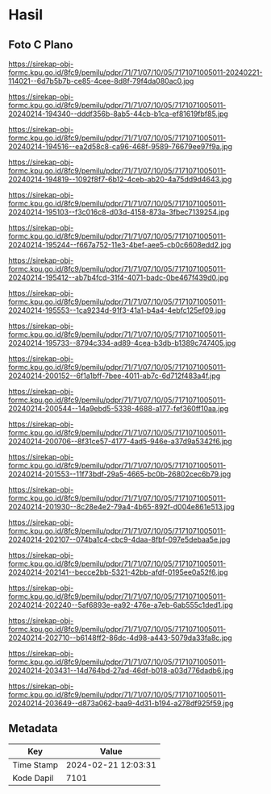 # Hasil

## Foto C Plano

https://sirekap-obj-formc.kpu.go.id/8fc9/pemilu/pdpr/71/71/07/10/05/7171071005011-20240221-114021--6d7b5b7b-ce85-4cee-8d8f-79f4da080ac0.jpg

https://sirekap-obj-formc.kpu.go.id/8fc9/pemilu/pdpr/71/71/07/10/05/7171071005011-20240214-194340--dddf356b-8ab5-44cb-b1ca-ef81619fbf85.jpg

https://sirekap-obj-formc.kpu.go.id/8fc9/pemilu/pdpr/71/71/07/10/05/7171071005011-20240214-194516--ea2d58c8-ca96-468f-9589-76679ee97f9a.jpg

https://sirekap-obj-formc.kpu.go.id/8fc9/pemilu/pdpr/71/71/07/10/05/7171071005011-20240214-194819--1092f8f7-6b12-4ceb-ab20-4a75dd9d4643.jpg

https://sirekap-obj-formc.kpu.go.id/8fc9/pemilu/pdpr/71/71/07/10/05/7171071005011-20240214-195103--f3c016c8-d03d-4158-873a-3fbec7139254.jpg

https://sirekap-obj-formc.kpu.go.id/8fc9/pemilu/pdpr/71/71/07/10/05/7171071005011-20240214-195244--f667a752-11e3-4bef-aee5-cb0c6608edd2.jpg

https://sirekap-obj-formc.kpu.go.id/8fc9/pemilu/pdpr/71/71/07/10/05/7171071005011-20240214-195412--ab7b4fcd-31f4-4071-badc-0be467f439d0.jpg

https://sirekap-obj-formc.kpu.go.id/8fc9/pemilu/pdpr/71/71/07/10/05/7171071005011-20240214-195553--1ca9234d-91f3-41a1-b4a4-4ebfc125ef09.jpg

https://sirekap-obj-formc.kpu.go.id/8fc9/pemilu/pdpr/71/71/07/10/05/7171071005011-20240214-195733--8794c334-ad89-4cea-b3db-b1389c747405.jpg

https://sirekap-obj-formc.kpu.go.id/8fc9/pemilu/pdpr/71/71/07/10/05/7171071005011-20240214-200152--6f1a1bff-7bee-4011-ab7c-6d712f483a4f.jpg

https://sirekap-obj-formc.kpu.go.id/8fc9/pemilu/pdpr/71/71/07/10/05/7171071005011-20240214-200544--14a9ebd5-5338-4688-a177-fef360ff10aa.jpg

https://sirekap-obj-formc.kpu.go.id/8fc9/pemilu/pdpr/71/71/07/10/05/7171071005011-20240214-200706--8f31ce57-4177-4ad5-946e-a37d9a5342f6.jpg

https://sirekap-obj-formc.kpu.go.id/8fc9/pemilu/pdpr/71/71/07/10/05/7171071005011-20240214-201553--11f73bdf-29a5-4665-bc0b-26802cec6b79.jpg

https://sirekap-obj-formc.kpu.go.id/8fc9/pemilu/pdpr/71/71/07/10/05/7171071005011-20240214-201930--8c28e4e2-79a4-4b65-892f-d004e861e513.jpg

https://sirekap-obj-formc.kpu.go.id/8fc9/pemilu/pdpr/71/71/07/10/05/7171071005011-20240214-202107--074ba1c4-cbc9-4daa-8fbf-097e5debaa5e.jpg

https://sirekap-obj-formc.kpu.go.id/8fc9/pemilu/pdpr/71/71/07/10/05/7171071005011-20240214-202141--becce2bb-5321-42bb-afdf-0195ee0a52f6.jpg

https://sirekap-obj-formc.kpu.go.id/8fc9/pemilu/pdpr/71/71/07/10/05/7171071005011-20240214-202240--5af6893e-ea92-476e-a7eb-6ab555c1ded1.jpg

https://sirekap-obj-formc.kpu.go.id/8fc9/pemilu/pdpr/71/71/07/10/05/7171071005011-20240214-202710--b6148ff2-86dc-4d98-a443-5079da33fa8c.jpg

https://sirekap-obj-formc.kpu.go.id/8fc9/pemilu/pdpr/71/71/07/10/05/7171071005011-20240214-203431--14d764bd-27ad-46df-b018-a03d776dadb6.jpg

https://sirekap-obj-formc.kpu.go.id/8fc9/pemilu/pdpr/71/71/07/10/05/7171071005011-20240214-203649--d873a062-baa9-4d31-b194-a278df925f59.jpg


## Metadata

| Key        | Value               |
| ---------- | ------------------- |
| Time Stamp | 2024-02-21 12:03:31 |
| Kode Dapil | 7101                |



